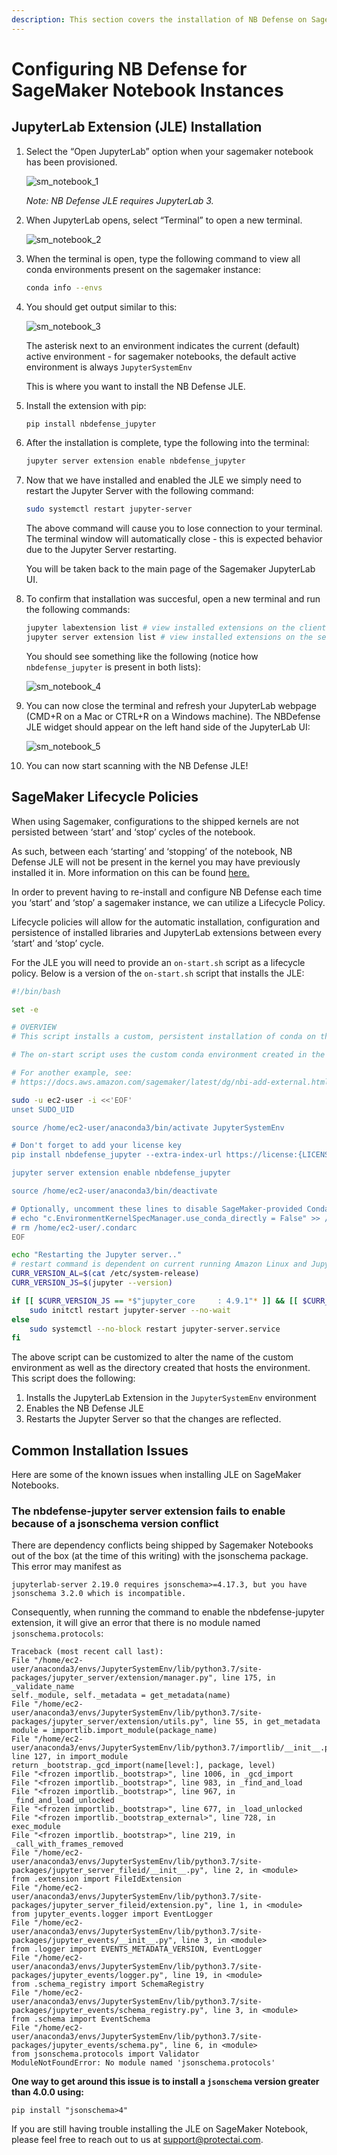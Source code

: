 ```yaml
---
description: This section covers the installation of NB Defense on SageMaker Notebook Instances
---
```


# Configuring NB Defense for SageMaker Notebook Instances

## JupyterLab Extension (JLE) Installation

1.  Select the “Open JupyterLab” option when your sagemaker notebook has been provisioned.

    ![sm_notebook_1](images/sm-notebook-1.png)

    <i>Note: NB Defense JLE requires JupyterLab 3.</i>

2.  When JupyterLab opens, select “Terminal” to open a new terminal.

    ![sm_notebook_2](images/sm-notebook-2.png)

3.  When the terminal is open, type the following command to view all conda environments present on the sagemaker instance:

    ```bash
    conda info --envs
    ```

4.  You should get output similar to this:

    ![sm_notebook_3](images/sm-notebook-3.png)

    The asterisk next to an environment indicates the current (default) active environment - for sagemaker notebooks, the default active environment is always `JupyterSystemEnv`

    This is where you want to install the NB Defense JLE.

5.  Install the extension with pip:

    ```bash
    pip install nbdefense_jupyter 
    ```

6.  After the installation is complete, type the following into the terminal:

    ```bash
    jupyter server extension enable nbdefense_jupyter
    ```

7.  Now that we have installed and enabled the JLE we simply need to restart the Jupyter Server with the following command:

    ```bash
    sudo systemctl restart jupyter-server
    ```

    The above command will cause you to lose connection to your terminal. The terminal window will automatically close - this is expected behavior due to the Jupyter Server restarting.

    You will be taken back to the main page of the Sagemaker JupyterLab UI.

8.  To confirm that installation was succesful, open a new terminal and run the following commands:

    ```bash
    jupyter labextension list # view installed extensions on the client
    jupyter server extension list # view installed extensions on the server
    ```

    You should see something like the following (notice how `nbdefense_jupyter` is present in both lists):

    ![sm_notebook_4](images/sm-notebook-4.png)

9.  You can now close the terminal and refresh your JupyterLab webpage (CMD+R on a Mac or CTRL+R on a Windows machine). The NBDefense JLE widget should appear on the left hand side of the JupyterLab UI:

    ![sm_notebook_5](images/sm-notebook-5.png)

10. You can now start scanning with the NB Defense JLE!

## SageMaker Lifecycle Policies

When using Sagemaker, configurations to the shipped kernels are not persisted between ‘start’ and ‘stop’ cycles of the notebook.

As such, between each ‘starting’ and ‘stopping’ of the notebook, NB Defense JLE will not be present in the kernel you may have previously installed it in. More information on this can be found [here.](https://docs.aws.amazon.com/sagemaker/latest/dg/nbi-add-external.html)

In order to prevent having to re-install and configure NB Defense each time you ‘start’ and ‘stop’ a sagemaker instance, we can utilize a Lifecycle Policy.

Lifecycle policies will allow for the automatic installation, configuration and persistence of installed libraries and JupyterLab extensions between every ‘start’ and ‘stop’ cycle.

For the JLE you will need to provide an `on-start.sh` script as a lifecycle policy. Below is a version of the `on-start.sh` script that installs the JLE:

```bash
#!/bin/bash

set -e

# OVERVIEW
# This script installs a custom, persistent installation of conda on the Notebook Instance's EBS volume, and ensures that these custom environments are available as kernels in Jupyter.

# The on-start script uses the custom conda environment created in the on-create script and uses the ipykernel package to add that as a kernel in Jupyter.

# For another example, see:
# https://docs.aws.amazon.com/sagemaker/latest/dg/nbi-add-external.html#nbi-isolated-environment

sudo -u ec2-user -i <<'EOF'
unset SUDO_UID

source /home/ec2-user/anaconda3/bin/activate JupyterSystemEnv

# Don't forget to add your license key
pip install nbdefense_jupyter --extra-index-url https://license:{LICENSE_KEY}@api.keygen.sh/v1/accounts/protectai/artifacts

jupyter server extension enable nbdefense_jupyter

source /home/ec2-user/anaconda3/bin/deactivate

# Optionally, uncomment these lines to disable SageMaker-provided Conda functionality.
# echo "c.EnvironmentKernelSpecManager.use_conda_directly = False" >> /home/ec2-user/.jupyter/jupyter_notebook_config.py
# rm /home/ec2-user/.condarc
EOF

echo "Restarting the Jupyter server.."
# restart command is dependent on current running Amazon Linux and JupyterLab
CURR_VERSION_AL=$(cat /etc/system-release)
CURR_VERSION_JS=$(jupyter --version)

if [[ $CURR_VERSION_JS == *$"jupyter_core     : 4.9.1"* ]] && [[ $CURR_VERSION_AL == *$" release 2018"* ]]; then
	sudo initctl restart jupyter-server --no-wait
else
	sudo systemctl --no-block restart jupyter-server.service
fi
```

The above script can be customized to alter the name of the custom environment as well as the directory created that hosts the environment. This script does the following:

1. Installs the JupyterLab Extension in the `JupyterSystemEnv` environment
2. Enables the NB Defense JLE
3. Restarts the Jupyter Server so that the changes are reflected.

## Common Installation Issues

Here are some of the known issues when installing JLE on SageMaker Notebooks.

### The nbdefense-jupyter server extension fails to enable because of a jsonschema version conflict

There are dependency conflicts being shipped by Sagemaker Notebooks out of the box (at the time of this writing) with the jsonschema package. This error may manifest as

`jupyterlab-server 2.19.0 requires jsonschema>=4.17.3, but you have jsonschema 3.2.0 which is incompatible.`

Consequently, when running the command to enable the nbdefense-jupyter extension, it will give an error that there is no module named `jsonschema.protocols`:

```
Traceback (most recent call last):
File "/home/ec2-user/anaconda3/envs/JupyterSystemEnv/lib/python3.7/site-packages/jupyter_server/extension/manager.py", line 175, in _validate_name
self._module, self._metadata = get_metadata(name)
File "/home/ec2-user/anaconda3/envs/JupyterSystemEnv/lib/python3.7/site-packages/jupyter_server/extension/utils.py", line 55, in get_metadata
module = importlib.import_module(package_name)
File "/home/ec2-user/anaconda3/envs/JupyterSystemEnv/lib/python3.7/importlib/__init__.py", line 127, in import_module
return _bootstrap._gcd_import(name[level:], package, level)
File "<frozen importlib._bootstrap>", line 1006, in _gcd_import
File "<frozen importlib._bootstrap>", line 983, in _find_and_load
File "<frozen importlib._bootstrap>", line 967, in _find_and_load_unlocked
File "<frozen importlib._bootstrap>", line 677, in _load_unlocked
File "<frozen importlib._bootstrap_external>", line 728, in exec_module
File "<frozen importlib._bootstrap>", line 219, in _call_with_frames_removed
File "/home/ec2-user/anaconda3/envs/JupyterSystemEnv/lib/python3.7/site-packages/jupyter_server_fileid/__init__.py", line 2, in <module>
from .extension import FileIdExtension
File "/home/ec2-user/anaconda3/envs/JupyterSystemEnv/lib/python3.7/site-packages/jupyter_server_fileid/extension.py", line 1, in <module>
from jupyter_events.logger import EventLogger
File "/home/ec2-user/anaconda3/envs/JupyterSystemEnv/lib/python3.7/site-packages/jupyter_events/__init__.py", line 3, in <module>
from .logger import EVENTS_METADATA_VERSION, EventLogger
File "/home/ec2-user/anaconda3/envs/JupyterSystemEnv/lib/python3.7/site-packages/jupyter_events/logger.py", line 19, in <module>
from .schema_registry import SchemaRegistry
File "/home/ec2-user/anaconda3/envs/JupyterSystemEnv/lib/python3.7/site-packages/jupyter_events/schema_registry.py", line 3, in <module>
from .schema import EventSchema
File "/home/ec2-user/anaconda3/envs/JupyterSystemEnv/lib/python3.7/site-packages/jupyter_events/schema.py", line 6, in <module>
from jsonschema.protocols import Validator
ModuleNotFoundError: No module named 'jsonschema.protocols'
```

**One way to get around this issue is to install a `jsonschema` version greater than 4.0.0 using:**

```shell
pip install "jsonschema>4"
```

If you are still having trouble installing the JLE on SageMaker Notebook, please feel free to reach out to us at [support@protectai.com](mailto:support@protectai.com).
